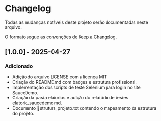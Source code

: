 # Changelog

Todas as mudanças notáveis deste projeto serão documentadas neste arquivo.

O formato segue as convenções de [Keep a Changelog](https://keepachangelog.com/en/1.0.0/).

## [1.0.0] - 2025-04-27
### Adicionado
- Adição do arquivo LICENSE com a licença MIT.
- Criação do README.md com badges e estrutura profissional.
- Implementação dos scripts de teste Selenium para login no site SauceDemo.
- Criação da pasta elatorios e adição do relatório de testes elatorio_saucedemo.md.
- Documento strutura_projeto.txt contendo o mapeamento da estrutura do projeto.

